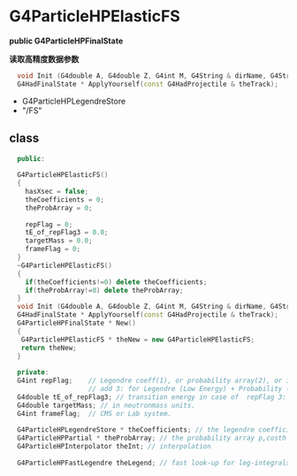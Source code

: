 <!-- G4ParticleHPElasticFS.md --- 
;; 
;; Description: 
;; Author: Hongyi Wu(吴鸿毅)
;; Email: wuhongyi@qq.com 
;; Created: 日 9月  2 10:03:44 2018 (+0800)
;; Last-Updated: 日 9月  2 10:06:57 2018 (+0800)
;;           By: Hongyi Wu(吴鸿毅)
;;     Update #: 2
;; URL: http://wuhongyi.cn -->

# G4ParticleHPElasticFS

**public G4ParticleHPFinalState**

**读取高精度数据参数**

```cpp
  void Init (G4double A, G4double Z, G4int M, G4String & dirName, G4String & aFSType, G4ParticleDefinition*);
  G4HadFinalState * ApplyYourself(const G4HadProjectile & theTrack);
```

- G4ParticleHPLegendreStore
- "/FS"

## class

```cpp
  public:
  
  G4ParticleHPElasticFS()
  {
    hasXsec = false; 
    theCoefficients = 0;
    theProbArray = 0;
    
    repFlag = 0;
    tE_of_repFlag3 = 0.0;
    targetMass = 0.0;
    frameFlag = 0;
  }
  ~G4ParticleHPElasticFS()
  {
    if(theCoefficients!=0) delete theCoefficients;
    if(theProbArray!=0) delete theProbArray;
  }
  void Init (G4double A, G4double Z, G4int M, G4String & dirName, G4String & aFSType, G4ParticleDefinition*);
  G4HadFinalState * ApplyYourself(const G4HadProjectile & theTrack);
  G4ParticleHPFinalState * New() 
  {
   G4ParticleHPElasticFS * theNew = new G4ParticleHPElasticFS;
   return theNew;
  }
  
  private:
  G4int repFlag;    // Legendre coeff(1), or probability array(2), or isotropic(0).
                    // add 3: for Legendre (Low Energy) + Probability (High Energy)
  G4double tE_of_repFlag3; // transition energy in case of  repFlag 3:
  G4double targetMass; // in neutronmass units.
  G4int frameFlag;  // CMS or Lab system.
  
  G4ParticleHPLegendreStore * theCoefficients; // the legendre coefficients
  G4ParticleHPPartial * theProbArray; // the probability array p,costh for energy
  G4ParticleHPInterpolator theInt; // interpolation
  
  G4ParticleHPFastLegendre theLegend; // fast look-up for leg-integrals
```

<!-- G4ParticleHPElasticFS.md ends here -->
